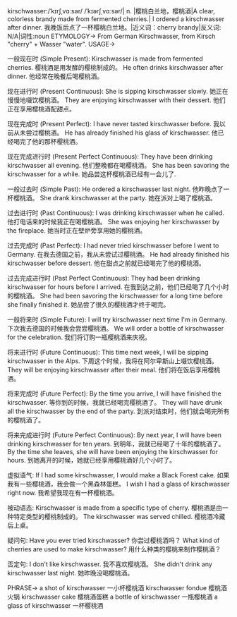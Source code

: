 kirschwasser:/ˈkɪrʃˌvɑːsər/ /ˈkɪərʃˌvɑːsər/| n. |樱桃白兰地，樱桃酒|A clear, colorless brandy made from fermented cherries.| I ordered a kirschwasser after dinner. 我晚饭后点了一杯樱桃白兰地。|近义词：cherry brandy|反义词: N/A|词性:noun
ETYMOLOGY->
From German Kirschwasser, from Kirsch "cherry" + Wasser "water".
USAGE->

一般现在时 (Simple Present):
Kirschwasser is made from fermented cherries. 樱桃酒是用发酵的樱桃制成的。
He often drinks kirschwasser after dinner. 他经常在晚餐后喝樱桃酒。

现在进行时 (Present Continuous):
She is sipping kirschwasser slowly. 她正在慢慢地啜饮樱桃酒。
They are enjoying kirschwasser with their dessert. 他们正在享用樱桃酒配甜点。

现在完成时 (Present Perfect):
I have never tasted kirschwasser before. 我以前从未尝过樱桃酒。
He has already finished his glass of kirschwasser. 他已经喝完了他的那杯樱桃酒。


现在完成进行时 (Present Perfect Continuous):
They have been drinking kirschwasser all evening. 他们整晚都在喝樱桃酒。
She has been savoring the kirschwasser for a while. 她品尝这杯樱桃酒已经有一会儿了.


一般过去时 (Simple Past):
He ordered a kirschwasser last night. 他昨晚点了一杯樱桃酒。
She drank kirschwasser at the party. 她在派对上喝了樱桃酒。

过去进行时 (Past Continuous):
I was drinking kirschwasser when he called. 他打电话来的时候我正在喝樱桃酒。
She was enjoying her kirschwasser by the fireplace. 她当时正在壁炉旁享用她的樱桃酒。

过去完成时 (Past Perfect):
I had never tried kirschwasser before I went to Germany. 在我去德国之前，我从未尝试过樱桃酒。
He had already finished his kirschwasser before dessert. 他在甜点之前就已经喝完了他的樱桃酒。

过去完成进行时 (Past Perfect Continuous):
They had been drinking kirschwasser for hours before I arrived. 在我到达之前，他们已经喝了几个小时的樱桃酒。
She had been savoring the kirschwasser for a long time before she finally finished it. 她品尝了很久的樱桃酒才终于喝完。


一般将来时 (Simple Future):
I will try kirschwasser next time I'm in Germany. 下次我去德国的时候我会尝尝樱桃酒。
We will order a bottle of kirschwasser for the celebration. 我们将订购一瓶樱桃酒来庆祝。


将来进行时 (Future Continuous):
This time next week, I will be sipping kirschwasser in the Alps. 下周这个时候，我将在阿尔卑斯山上啜饮樱桃酒。
They will be enjoying kirschwasser after their meal.  他们将在饭后享用樱桃酒。

将来完成时 (Future Perfect):
By the time you arrive, I will have finished the kirschwasser.  等你到的时候，我就已经喝完樱桃酒了。
They will have drunk all the kirschwasser by the end of the party.  到派对结束时，他们就会喝完所有的樱桃酒了。


将来完成进行时 (Future Perfect Continuous):
By next year, I will have been drinking kirschwasser for ten years.  到明年，我就已经喝了十年的樱桃酒了。
By the time she leaves, she will have been enjoying the kirschwasser for hours.  到她离开的时候，她就已经享用樱桃酒好几个小时了。


虚拟语气:
If I had some kirschwasser, I would make a Black Forest cake. 如果我有一些樱桃酒，我会做一个黑森林蛋糕。
I wish I had a glass of kirschwasser right now. 我希望我现在有一杯樱桃酒。


被动语态:
Kirschwasser is made from a specific type of cherry. 樱桃酒是由一种特定类型的樱桃制成的。
The kirschwasser was served chilled. 樱桃酒冷藏后上桌。

疑问句:
Have you ever tried kirschwasser? 你尝过樱桃酒吗？
What kind of cherries are used to make kirschwasser?  用什么种类的樱桃来制作樱桃酒？


否定句:
I don't like kirschwasser. 我不喜欢樱桃酒。
She didn't drink any kirschwasser last night. 她昨晚没喝樱桃酒。

PHRASE->
a shot of kirschwasser 一小杯樱桃酒
kirschwasser fondue 樱桃酒火锅
kirschwasser cake 樱桃酒蛋糕
a bottle of kirschwasser 一瓶樱桃酒
a glass of kirschwasser 一杯樱桃酒
